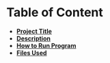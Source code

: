 # **Table of Content**

- [**Project Title**](#Project-Title)
- [**Description**](#Description)
- [**How to Run Program**](#How-to-run-program)
- [**Files Used**](#Files-Used)
